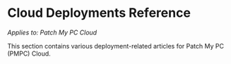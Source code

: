 # Cloud Deployments Reference

_Applies to: Patch My PC Cloud_

This section contains various deployment-related articles for Patch My PC (PMPC) Cloud.

